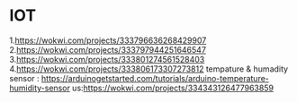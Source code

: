 # IOT
1.https://wokwi.com/projects/333796636268429907
2.https://wokwi.com/projects/333797944251646547
3.https://wokwi.com/projects/333801274561528403
4.https://wokwi.com/projects/333806173307273812
tempature & humadity sensor  : https://arduinogetstarted.com/tutorials/arduino-temperature-humidity-sensor
us:https://wokwi.com/projects/334343126477963859
